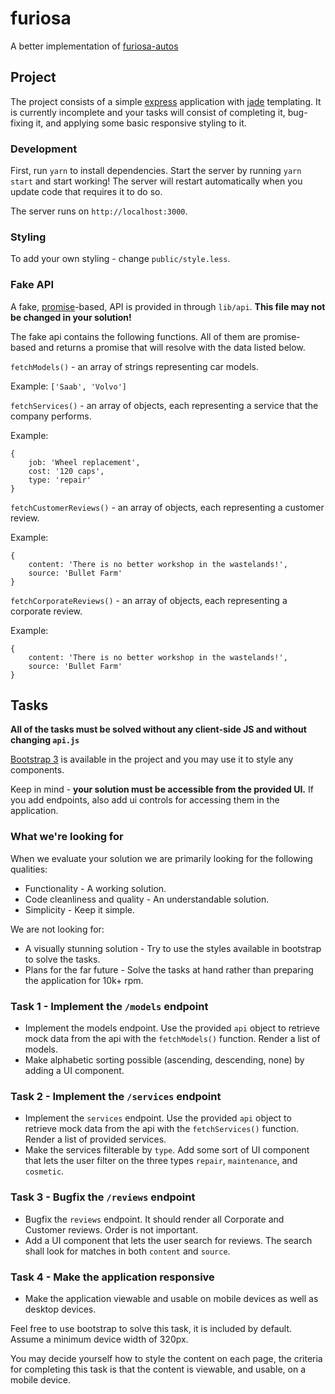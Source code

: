 

# furiosa

A better implementation of [furiosa-autos](https://github.com/alayek/furiosa-autos)


## Project

The project consists of a simple [express](http://expressjs.com/en/index.html) application with [jade](http://jade-lang.com/) templating. It is currently incomplete and your tasks will consist of completing it, bug-fixing it, and applying some basic responsive styling to it.

### Development
First, run `yarn` to install dependencies. Start the server by running `yarn start` and start working! The server will restart automatically when you update code that requires it to do so.

The server runs on `http://localhost:3000`.

### Styling
To add your own styling - change `public/style.less`.

### Fake API
A fake, [promise](https://developer.mozilla.org/en/docs/Web/JavaScript/Reference/Global_Objects/Promise)-based, API is provided in through `lib/api`.
__This file may not be changed in your solution!__

The fake api contains the following functions. All of them are promise-based and returns a promise that will resolve with the data listed below.

`fetchModels()` - an array of strings representing car models.

Example: `['Saab', 'Volvo']`

`fetchServices()` - an array of objects, each representing a service that the company performs.

Example:
```
{
	job: 'Wheel replacement',
	cost: '120 caps',
	type: 'repair'
}
```

`fetchCustomerReviews()` - an array of objects, each representing a customer review.

Example:
```
{
	content: 'There is no better workshop in the wastelands!',
	source: 'Bullet Farm'
}
```

`fetchCorporateReviews()` - an array of objects, each representing a corporate review.

Example:
```
{
	content: 'There is no better workshop in the wastelands!',
	source: 'Bullet Farm'
}
```

## Tasks

__All of the tasks must be solved without any client-side JS and without changing `api.js`__

[Bootstrap 3](http://getbootstrap.com/css/) is available in the project and you may use it to style any components.

Keep in mind - __your solution must be accessible from the provided UI.__ If you add endpoints, also add ui controls for accessing them in the application.

### What we're looking for
When we evaluate your solution we are primarily looking for the following qualities:
* Functionality - A working solution.
* Code cleanliness and quality - An understandable solution.
* Simplicity - Keep it simple.

We are not looking for:
* A visually stunning solution - Try to use the styles available in bootstrap to solve the tasks.
* Plans for the far future - Solve the tasks at hand rather than preparing the application for 10k+ rpm.

### Task 1 - Implement the `/models` endpoint
* Implement the models endpoint. Use the provided `api` object to retrieve mock data from the api with the `fetchModels()` function. Render a list of models.
* Make alphabetic sorting possible (ascending, descending, none) by adding a UI component.

### Task 2 - Implement the `/services` endpoint
* Implement the `services` endpoint. Use the provided `api` object to retrieve mock data from the api with the `fetchServices()` function. Render a list of provided services.
* Make the services filterable by `type`. Add some sort of UI component that lets the user filter on the three types `repair`, `maintenance`, and `cosmetic`.

### Task 3 - Bugfix the `/reviews` endpoint
* Bugfix the `reviews` endpoint. It should render all Corporate and Customer reviews. Order is not important.
* Add a UI component that lets the user search for reviews. The search shall look for matches in both `content` and `source`.

### Task 4 - Make the application responsive
* Make the application viewable and usable on mobile devices as well as desktop devices.

Feel free to use bootstrap to solve this task, it is included by default. Assume a minimum device width of 320px.

You may decide yourself how to style the content on each page, the criteria for completing this task is that the content is viewable, and usable, on a mobile device.

